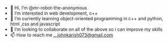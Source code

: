 - 👋 Hi, I’m @mr-robot-the-anonymous
- 👀 I’m interested in web development, c++
- 🌱 I’m currently learning object-oriented programming in c++ and python, html ,css and javascript
- 💞️ I’m looking to collaborate on all of the above so i can improve my skills
- 📫 How to reach me ...johnkarish073@gmail.com

<!---
mr-robot-the-anonymous/mr-robot-the-anonymous is a ✨ special ✨ repository because its `README.md` (this file) appears on your GitHub profile.
You can click the Preview link to take a look at your changes.
--->
